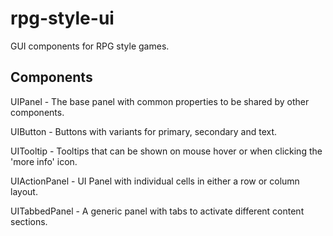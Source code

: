 # rpg-style-ui
GUI components for RPG style games.

## Components

UIPanel - The base panel with common properties to be shared by other components.

UIButton - Buttons with variants for primary, secondary and text.

UITooltip - Tooltips that can be shown on mouse hover or when clicking the 'more info' icon.

UIActionPanel - UI Panel with individual cells in either a row or column layout.

UITabbedPanel - A generic panel with tabs to activate different content sections.
